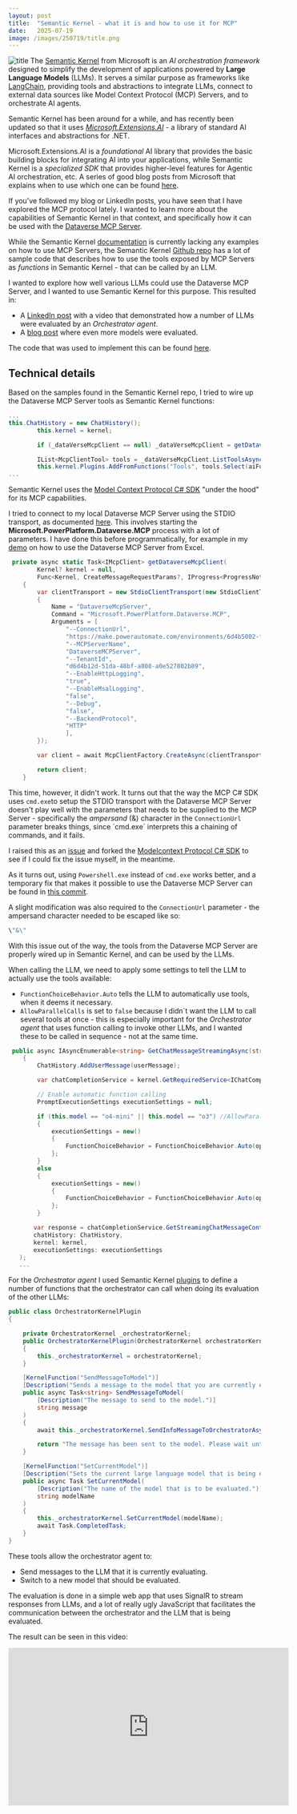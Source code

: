 ```yaml
---
layout: post
title:  "Semantic Kernel - what it is and how to use it for MCP"
date:   2025-07-19
image: /images/250719/title.png
---
```

![title](/images/250719/title.png)
The [Semantic Kernel](https://learn.microsoft.com/en-us/semantic-kernel/overview/) from Microsoft is an *AI orchestration framework* designed to simplify the development of applications powered by **Large Language Models** (LLMs). It serves a similar purpose as frameworks like [LangChain](https://www.langchain.com/), providing tools and abstractions to integrate LLMs, connect to external data sources like Model Context Protocol (MCP) Servers<!--end_excerpt-->, and to orchestrate AI agents.

Semantic Kernel has been around for a while, and has recently been updated so that it uses [*Microsoft.Extensions.AI*](https://learn.microsoft.com/en-us/dotnet/ai/microsoft-extensions-ai) - a library of standard AI interfaces and abstractions for .NET.

Microsoft.Extensions.AI is a *foundational* AI library that provides the basic building blocks for integrating AI into your applications, while Semantic Kernel is a *specialized SDK* that provides higher-level features for Agentic AI orchestration, etc. A series of good blog posts from Microsoft that explains when to use which one can be found [here](https://devblogs.microsoft.com/semantic-kernel/semantic-kernel-and-microsoft-extensions-ai-better-together-part-1/).

If you’ve followed my blog or LinkedIn posts, you have seen that I have explored the MCP protocol lately. I wanted to learn more about the capabilities of Semantic Kernel in that context, and specifically how it can be used with the [Dataverse MCP Server](https://learn.microsoft.com/en-us/power-apps/maker/data-platform/data-platform-mcp).

While the Semantic Kernel [documentation](https://learn.microsoft.com/en-us/semantic-kernel/concepts/plugins/adding-mcp-plugins?pivots=programming-language-csharp#add-plugins-from-a-local-mcp-server) is currently lacking any examples on how to use MCP Servers, the Semantic Kernel [Github repo](https://github.com/microsoft/semantic-kernel/tree/79d3dde556e4cdc482d83c9f5f0a459c5cc79a48/dotnet/samples/Demos/ModelContextProtocolClientServer) has a lot of sample code that describes how to use the tools exposed by MCP Servers as *functions* in Semantic Kernel - that can be called by an LLM.

I wanted to explore how well various LLMs could use the Dataverse MCP Server, and I wanted to use Semantic Kernel for this purpose. This resulted in:

- A [LinkedIn post](https://www.linkedin.com/posts/andreas-adner-70b1153_dataversemcp-semantickernel-llmevaluation-activity-7349537355499745281-42j8?utm_source=share&utm_medium=member_desktop&rcm=ACoAAACM8rsBEgQIrYgb4NZAbnxwfDRk_Tu5e3w) with a video that demonstrated how a number of LLMs were evaluated by an *Orchestrator agent*.
- A [blog post](https://nullpointer.se/dataverse/mcp/llm/2025/07/14/dataverse-llm-evaluation.html) where even more models were evaluated.

The code that was used to implement this can be found [here](https://github.com/adner/SemanticKernelMcp/tree/llm-orchestrator).

## Technical details
Based on the samples found in the Semantic Kernel repo, I tried to wire up the Dataverse MCP Server tools as Semantic Kernel functions:

```csharp
...
this.ChatHistory = new ChatHistory();
        this.kernel = kernel;

        if (_dataVerseMcpClient == null) _dataVerseMcpClient = getDataverseMcpClient().Result;

        IList<McpClientTool> tools = _dataVerseMcpClient.ListToolsAsync().Result;
        this.kernel.Plugins.AddFromFunctions("Tools", tools.Select(aiFunction => aiFunction.AsKernelFunction()));
...
```
Semantic Kernel uses the [Model Context Protocol C# SDK](https://github.com/modelcontextprotocol/csharp-sdk) "under the hood" for its MCP capabilities.

I tried to connect to my local Dataverse MCP Server using the STDIO transport, as documented [here](https://learn.microsoft.com/en-us/power-apps/maker/data-platform/data-platform-mcp#configure-dataverse-mcp-server-in-claude-desktop). This involves starting the **Microsoft.PowerPlatform.Dataverse.MCP** process with a lot of parameters. I have done this before programmatically, for example in my [demo](https://www.linkedin.com/posts/andreas-adner-70b1153_dataverse-mcp-server-running-from-excel-activity-7345177569844953088-H3Y9?utm_source=share&utm_medium=member_desktop&rcm=ACoAAACM8rsBEgQIrYgb4NZAbnxwfDRk_Tu5e3w) on how to use the Dataverse MCP Server from Excel.

```csharp
 private async static Task<IMcpClient> getDataverseMcpClient(
        Kernel? kernel = null,
        Func<Kernel, CreateMessageRequestParams?, IProgress<ProgressNotificationValue>, CancellationToken, Task<CreateMessageResult>>? samplingRequestHandler = null)
    {
        var clientTransport = new StdioClientTransport(new StdioClientTransportOptions
        {
            Name = "DataverseMcpServer",
            Command = "Microsoft.PowerPlatform.Dataverse.MCP",
            Arguments = [
                "--ConnectionUrl",
                "https://make.powerautomate.com/environments/6d4b5002-f3d1-e8e3-8e8d-4a8983d6535c/connections?apiName=shared_commondataserviceforapps\"&\"connectionName=5006ad27f35e4dd59e1ecfdd2f99e09f",
                "--MCPServerName",
                "DataverseMCPServer",
                "--TenantId",
                "d6d4b12d-51da-48bf-a808-a0e527802b89",
                "--EnableHttpLogging",
                "true",
                "--EnableMsalLogging",
                "false",
                "--Debug",
                "false",
                "--BackendProtocol",
                "HTTP"
                ],
        });

        var client = await McpClientFactory.CreateAsync(clientTransport);

        return client;
    }
```
This time, however, it didn't work. It turns out that the way the MCP C# SDK uses `cmd.exe`to setup the STDIO transport with the Dataverse MCP Server doesn't play well with the parameters that needs to be supplied to the MCP Server - specifically the *ampersand* (&) character in the `ConnectionUrl` parameter breaks things, since ´cmd.exe´ interprets this a chaining of commands, and it fails.

I raised this as an [issue](https://github.com/issues/created?issue=modelcontextprotocol%7Ccsharp-sdk%7C594) and forked the [Modelcontext Protocol C# SDK](https://github.com/adner/csharp-sdk) to see if I could fix the issue myself, in the meantime. 

As it turns out, using `Powershell.exe` instead of `cmd.exe` works better, and a temporary fix that makes it possible to use the Dataverse MCP Server can be found in [this commit](https://github.com/adner/csharp-sdk/commit/63cdcbb5ceca1bdf835b14ee39607f2bc0cadc1c).

A slight modification was also required to the `ConnectionUrl` parameter - the ampersand character needed to be escaped like so:

```csharp
\"&\"
```
With this issue out of the way, the tools from the Dataverse MCP Server are properly wired up in Semantic Kernel, and can be used by the LLMs.

When calling the LLM, we need to apply some settings to tell the LLM to actually use the tools available:

- `FunctionChoiceBehavior.Auto` tells the LLM to automatically use tools, when it deems it necessary.
- `AllowParallelCalls` is set to `false` because I didn´t want the LLM to call several tools at once - this is especially important for the *Orchestrator agent* that uses function calling to invoke other LLMs, and I wanted these to be called in sequence - not at the same time.

```csharp
 public async IAsyncEnumerable<string> GetChatMessageStreamingAsync(string userMessage)
    {
        ChatHistory.AddUserMessage(userMessage);

        var chatCompletionService = kernel.GetRequiredService<IChatCompletionService>();

        // Enable automatic function calling
        PromptExecutionSettings executionSettings = null;

        if (this.model == "o4-mini" || this.model == "o3") //AllowParallelCalls parameter not supported for some models
        {
            executionSettings = new()
            {
                FunctionChoiceBehavior = FunctionChoiceBehavior.Auto(options: new() { RetainArgumentTypes = true })
            };
        }
        else
        {
            executionSettings = new()
            {
                FunctionChoiceBehavior = FunctionChoiceBehavior.Auto(options: new() { RetainArgumentTypes = true, AllowParallelCalls = false })
            };
        }

       var response = chatCompletionService.GetStreamingChatMessageContentsAsync(
       chatHistory: ChatHistory,
       kernel: kernel,
       executionSettings: executionSettings
   );
   ...
```
For the *Orchestrator agent* I used Semantic Kernel [plugins](https://learn.microsoft.com/en-us/semantic-kernel/concepts/plugins/?pivots=programming-language-csharp) to define a number of functions that the orchestrator can call when doing its evaluation of the other LLMs:

```csharp
public class OrchestratorKernelPlugin
{

    private OrchestratorKernel _orchestratorKernel;
    public OrchestratorKernelPlugin(OrchestratorKernel orchestratorKernel)
    {
        this._orchestratorKernel = orchestratorKernel;
    }

    [KernelFunction("SendMessageToModel")]
    [Description("Sends a message to the model that you are currently evaluating.")]
    public async Task<string> SendMessageToModel(
        [Description("The message to send to the model.")]
        string message
    )
    {
        await this._orchestratorKernel.SendInfoMessageToOrchestratorAsync("[SendToModel]:" + message);

        return "The message has been sent to the model. Please wait until you get a response starting with [modelName].";
    }

    [KernelFunction("SetCurrentModel")]
    [Description("Sets the current large language model that is being evaluated by the orchestrator.")]
    public async Task SetCurrentModel(
        [Description("The name of the model that is to be evaluated.")]
        string modelName
    )
    {
        this._orchestratorKernel.SetCurrentModel(modelName);
        await Task.CompletedTask;
    }
}
```
These tools allow the orchestrator agent to:
- Send messages to the LLM that it is currently evaluating.
- Switch to a new model that should be evaluated.

The evaluation is done in a simple web app that uses SignalR to stream responses from LLMs, and a lot of really ugly JavaScript that facilitates the communication between the orchestrator and the LLM that is being evaluated. 

The result can be seen in this video:

<iframe width="560" height="315" src="https://www.youtube.com/embed/xmCX85DCBt8?si=j-_FtcfZfZomXnvR" title="YouTube video player" frameborder="0" allow="accelerometer; autoplay; clipboard-write; encrypted-media; gyroscope; picture-in-picture; web-share" referrerpolicy="strict-origin-when-cross-origin" allowfullscreen></iframe>



